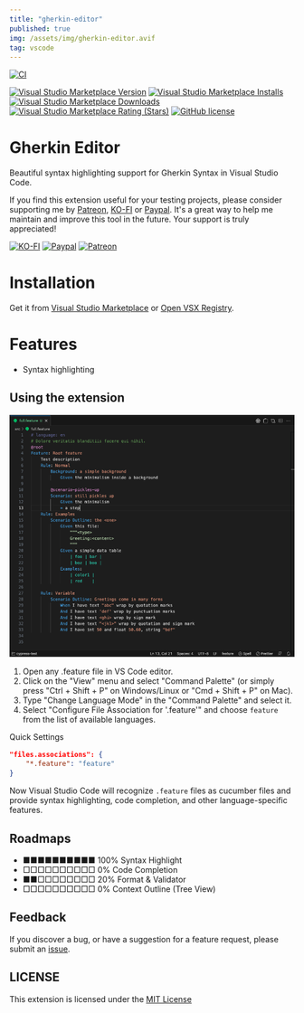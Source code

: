 ```yaml
---
title: "gherkin-editor"
published: true
img: /assets/img/gherkin-editor.avif
tag: vscode
---
```


[![CI](https://github.com/nguyenngoclongdev/gherkin-editor/actions/workflows/ci.yml/badge.svg)](https://github.com/nguyenngoclongdev/gherkin-editor/actions/workflows/ci.yml)

[![Visual Studio Marketplace Version](https://img.shields.io/visual-studio-marketplace/v/nguyenngoclong.gherkin-editor)](https://marketplace.visualstudio.com/items?itemName=nguyenngoclong.gherkin-editor)
[![Visual Studio Marketplace Installs](https://img.shields.io/visual-studio-marketplace/i/nguyenngoclong.gherkin-editor)](https://marketplace.visualstudio.com/items?itemName=nguyenngoclong.gherkin-editor)
[![Visual Studio Marketplace Downloads](https://img.shields.io/visual-studio-marketplace/d/nguyenngoclong.gherkin-editor)](https://marketplace.visualstudio.com/items?itemName=nguyenngoclong.gherkin-editor)
[![Visual Studio Marketplace Rating (Stars)](https://img.shields.io/visual-studio-marketplace/stars/nguyenngoclong.gherkin-editor)](https://marketplace.visualstudio.com/items?itemName=nguyenngoclong.gherkin-editor)
[![GitHub license](https://img.shields.io/badge/license-MIT-blue.svg?style=flat-square)](LICENSE)

# Gherkin Editor

Beautiful syntax highlighting support for Gherkin Syntax in Visual Studio Code.

If you find this extension useful for your testing projects, please consider supporting me by [Patreon](https://patreon.com/nguyenngoclong), [KO-FI](https://ko-fi.com/nguyenngoclong) or [Paypal](http://paypal.com/paypalme/longnguyenngoc). It's a great way to help me maintain and improve this tool in the future. Your support is truly appreciated!

[![KO-FI](https://img.shields.io/badge/Ko--fi-F16061?style=for-the-badge&logo=ko-fi&logoColor=white)](https://ko-fi.com/nguyenngoclong)
[![Paypal](https://img.shields.io/badge/PayPal-00457C?style=for-the-badge&logo=paypal&logoColor=white)](http://paypal.com/paypalme/longnguyenngoc)
[![Patreon](https://img.shields.io/badge/Patreon-F96854?style=for-the-badge&logo=patreon&logoColor=white)](https://patreon.com/nguyenngoclong)

# Installation

Get it from [Visual Studio Marketplace](https://marketplace.visualstudio.com/items?itemName=nguyenngoclong.gherkin-editor) or [Open VSX Registry](https://open-vsx.org/extension/nguyenngoclong/gherkin-editor).

# Features

-   Syntax highlighting


## Using the extension 

![Gherkin Editor](https://github.com/nguyenngoclongdev/gherkin-editor/raw/HEAD/images/gherkin-syntax.png)

1. Open any .feature file in VS Code editor.
2. Click on the "View" menu and select "Command Palette" (or simply press "Ctrl + Shift + P" on Windows/Linux or "Cmd + Shift + P" on Mac).
2. Type "Change Language Mode" in the "Command Palette" and select it.
2. Select "Configure File Association for '.feature'" and choose `feature` from the list of available languages.

Quick Settings
```json
"files.associations": {
    "*.feature": "feature"
}
```

Now Visual Studio Code will recognize `.feature` files as cucumber files and provide syntax highlighting, code completion, and other language-specific features.

## Roadmaps

- ■■■■■■■■■■ 100%   Syntax Highlight
- □□□□□□□□□□ 0%     Code Completion
- ■■□□□□□□□□ 20%    Format & Validator
- □□□□□□□□□□ 0%     Context Outline (Tree View)


## Feedback

If you discover a bug, or have a suggestion for a feature request, please
submit an [issue](https://github.com/nguyenngoclongdev/gherkin-editor/issues).

## LICENSE

This extension is licensed under the [MIT License](LICENSE)
